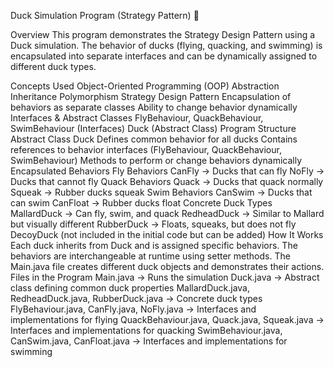 Duck Simulation Program (Strategy Pattern) 🦆

Overview
This program demonstrates the Strategy Design Pattern using a Duck simulation. The behavior of ducks (flying, quacking, and swimming) is encapsulated into separate interfaces and can be dynamically assigned to different duck types.

Concepts Used
Object-Oriented Programming (OOP)
Abstraction
Inheritance
Polymorphism
Strategy Design Pattern
Encapsulation of behaviors as separate classes
Ability to change behavior dynamically
Interfaces & Abstract Classes
FlyBehaviour, QuackBehaviour, SwimBehaviour (Interfaces)
Duck (Abstract Class)
Program Structure
Abstract Class Duck
Defines common behavior for all ducks
Contains references to behavior interfaces (FlyBehaviour, QuackBehaviour, SwimBehaviour)
Methods to perform or change behaviors dynamically
Encapsulated Behaviors
Fly Behaviors
CanFly → Ducks that can fly
NoFly → Ducks that cannot fly
Quack Behaviors
Quack → Ducks that quack normally
Squeak → Rubber ducks squeak
Swim Behaviors
CanSwim → Ducks that can swim
CanFloat → Rubber ducks float
Concrete Duck Types
MallardDuck → Can fly, swim, and quack
RedheadDuck → Similar to Mallard but visually different
RubberDuck → Floats, squeaks, but does not fly
DecoyDuck (not included in the initial code but can be added)
How It Works
Each duck inherits from Duck and is assigned specific behaviors.
The behaviors are interchangeable at runtime using setter methods.
The Main.java file creates different duck objects and demonstrates their actions.
Files in the Program
Main.java → Runs the simulation
Duck.java → Abstract class defining common duck properties
MallardDuck.java, RedheadDuck.java, RubberDuck.java → Concrete duck types
FlyBehaviour.java, CanFly.java, NoFly.java → Interfaces and implementations for flying
QuackBehaviour.java, Quack.java, Squeak.java → Interfaces and implementations for quacking
SwimBehaviour.java, CanSwim.java, CanFloat.java → Interfaces and implementations for swimming
